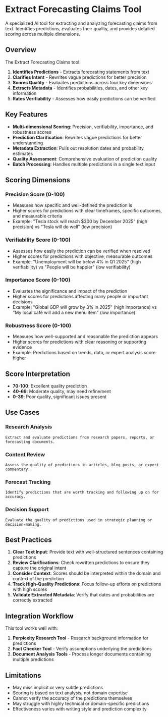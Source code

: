 # Extract Forecasting Claims Tool

A specialized AI tool for extracting and analyzing forecasting claims from text. Identifies predictions, evaluates their quality, and provides detailed scoring across multiple dimensions.

## Overview

The Extract Forecasting Claims tool:

1. **Identifies Predictions** - Extracts forecasting statements from text
2. **Clarifies Intent** - Rewrites vague predictions for better precision
3. **Scores Quality** - Evaluates predictions across four key dimensions
4. **Extracts Metadata** - Identifies probabilities, dates, and other key information
5. **Rates Verifiability** - Assesses how easily predictions can be verified

## Key Features

- **Multi-dimensional Scoring**: Precision, verifiability, importance, and robustness scores
- **Prediction Clarification**: Rewrites vague predictions for better understanding
- **Metadata Extraction**: Pulls out resolution dates and probability estimates
- **Quality Assessment**: Comprehensive evaluation of prediction quality
- **Batch Processing**: Handles multiple predictions in a single text input

## Scoring Dimensions

### Precision Score (0-100)
- Measures how specific and well-defined the prediction is
- Higher scores for predictions with clear timeframes, specific outcomes, and measurable criteria
- Example: "Tesla stock will reach $300 by December 2025" (high precision) vs "Tesla will do well" (low precision)

### Verifiability Score (0-100)
- Assesses how easily the prediction can be verified when resolved
- Higher scores for predictions with objective, measurable outcomes
- Example: "Unemployment will be below 4% in Q1 2025" (high verifiability) vs "People will be happier" (low verifiability)

### Importance Score (0-100)
- Evaluates the significance and impact of the prediction
- Higher scores for predictions affecting many people or important decisions
- Example: "Global GDP will grow by 3% in 2025" (high importance) vs "My local café will add a new menu item" (low importance)

### Robustness Score (0-100)
- Measures how well-supported and reasonable the prediction appears
- Higher scores for predictions with clear reasoning or supporting evidence
- Example: Predictions based on trends, data, or expert analysis score higher

## Score Interpretation

- **70-100**: Excellent quality prediction
- **40-69**: Moderate quality, may need refinement
- **0-39**: Poor quality, significant issues present

## Use Cases

### Research Analysis
```
Extract and evaluate predictions from research papers, reports, or forecasting documents.
```

### Content Review
```
Assess the quality of predictions in articles, blog posts, or expert commentary.
```

### Forecast Tracking
```
Identify predictions that are worth tracking and following up on for accuracy.
```

### Decision Support
```
Evaluate the quality of predictions used in strategic planning or decision-making.
```

## Best Practices

1. **Clear Text Input**: Provide text with well-structured sentences containing predictions
2. **Review Clarifications**: Check rewritten predictions to ensure they capture the original intent
3. **Consider Context**: Scores should be interpreted within the domain and context of the prediction
4. **Track High-Quality Predictions**: Focus follow-up efforts on predictions with high scores
5. **Validate Extracted Metadata**: Verify that dates and probabilities are correctly extracted

## Integration Workflow

This tool works well with:
1. **Perplexity Research Tool** - Research background information for predictions
2. **Fact Checker Tool** - Verify assumptions underlying the predictions
3. **Document Analysis Tools** - Process longer documents containing multiple predictions

## Limitations

- May miss implicit or very subtle predictions
- Scoring is based on text analysis, not domain expertise
- Cannot verify the accuracy of the predictions themselves
- May struggle with highly technical or domain-specific predictions
- Effectiveness varies with writing style and prediction complexity
